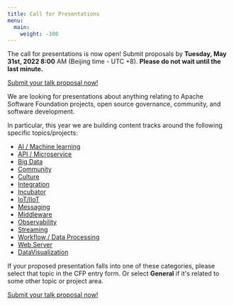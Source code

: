 ```yaml
---
title: Call for Presentations
menu:
  main:
    weight: -300
---
```

The call for presentations is now open! Submit proposals by **Tuesday, May 31st, 2022 8:00** AM (Beijing time - UTC +8). **Please do not wait until the last minute.**

[Submit your talk proposal now!](https://shimo.im/forms/6ZTBLanjqW8pY3dj/fill?channel=website)

We are looking for presentations about anything relating to Apache Software Foundation projects, open source governance, community, and software development.

In particular, this year we are building content tracks around the following specific topics/projects:

* [AI / Machine learning](tracks/ai.html)
* [API / Microservice](tracks/api.html)
* [Big Data](tracks/bigdata.html)
* [Community](tracks/community.html)
* [Culture](tracks/culture.html)
* [Integration](tracks/integration.html)
* [Incubator](tracks/incubator.html)
* [IoT/IIoT](tracks/iot.html)
* [Messaging](tracks/messaging.html)
* [Middleware](tracks/middleware.html)
* [Observability](tracks/observability.html)
* [Streaming](tracks/streaming.html)
* [Workflow / Data Processing](tracks/workflowdatagovernance.html)
* [Web Server](tracks/webserverandtomcat.html)
* [DataVisualization](tracks/datavisualization.html)

If your proposed presentation falls into one of these categories, please select that topic in the CFP entry form. Or select **General** if it's related to some other topic or project area.

[Submit your talk proposal now!](https://shimo.im/forms/6ZTBLanjqW8pY3dj/fill?channel=website)
